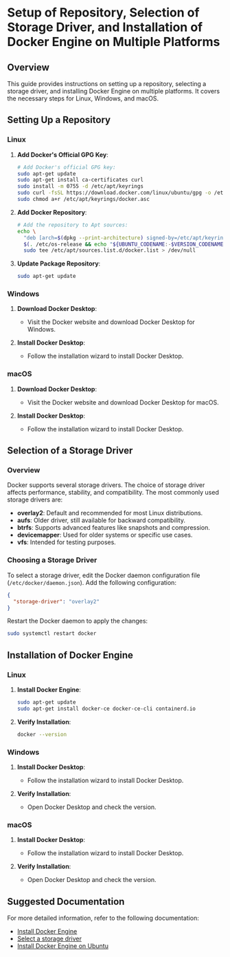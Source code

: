 
# Setup of Repository, Selection of Storage Driver, and Installation of Docker Engine on Multiple Platforms

## Overview

This guide provides instructions on setting up a repository, selecting a storage driver, and installing Docker Engine on multiple platforms. It covers the necessary steps for Linux, Windows, and macOS.

## Setting Up a Repository

### Linux

1. **Add Docker's Official GPG Key**:
    ```bash
    # Add Docker's official GPG key:
    sudo apt-get update
    sudo apt-get install ca-certificates curl
    sudo install -m 0755 -d /etc/apt/keyrings
    sudo curl -fsSL https://download.docker.com/linux/ubuntu/gpg -o /etc/apt/keyrings/docker.asc
    sudo chmod a+r /etc/apt/keyrings/docker.asc
    ```

2. **Add Docker Repository**:
    ```bash
    # Add the repository to Apt sources:
    echo \
      "deb [arch=$(dpkg --print-architecture) signed-by=/etc/apt/keyrings/docker.asc] https://download.docker.com/linux/ubuntu \
      $(. /etc/os-release && echo "${UBUNTU_CODENAME:-$VERSION_CODENAME}") stable" | \
      sudo tee /etc/apt/sources.list.d/docker.list > /dev/null
    ```

3. **Update Package Repository**:
    ```bash
    sudo apt-get update
    ```

### Windows

1. **Download Docker Desktop**:
    - Visit the Docker website and download Docker Desktop for Windows.

2. **Install Docker Desktop**:
    - Follow the installation wizard to install Docker Desktop.

### macOS

1. **Download Docker Desktop**:
    - Visit the Docker website and download Docker Desktop for macOS.

2. **Install Docker Desktop**:
    - Follow the installation wizard to install Docker Desktop.

## Selection of a Storage Driver

### Overview

Docker supports several storage drivers. The choice of storage driver affects performance, stability, and compatibility. The most commonly used storage drivers are:

- **overlay2**: Default and recommended for most Linux distributions.
- **aufs**: Older driver, still available for backward compatibility.
- **btrfs**: Supports advanced features like snapshots and compression.
- **devicemapper**: Used for older systems or specific use cases.
- **vfs**: Intended for testing purposes.

### Choosing a Storage Driver

To select a storage driver, edit the Docker daemon configuration file (`/etc/docker/daemon.json`). Add the following configuration:

```json
{
  "storage-driver": "overlay2"
}
```

Restart the Docker daemon to apply the changes:

```bash
sudo systemctl restart docker
```

## Installation of Docker Engine

### Linux

1. **Install Docker Engine**:
    ```bash
    sudo apt-get update
    sudo apt-get install docker-ce docker-ce-cli containerd.io
    ```

2. **Verify Installation**:
    ```bash
    docker --version
    ```

### Windows

1. **Install Docker Desktop**:
    - Follow the installation wizard to install Docker Desktop.

2. **Verify Installation**:
    - Open Docker Desktop and check the version.

### macOS

1. **Install Docker Desktop**:
    - Follow the installation wizard to install Docker Desktop.

2. **Verify Installation**:
    - Open Docker Desktop and check the version.

## Suggested Documentation

For more detailed information, refer to the following documentation:

- [Install Docker Engine](https://docs.docker.com/engine/install/)
- [Select a storage driver](https://docs.docker.com/engine/storage/drivers/select-storage-driver/)
- [Install Docker Engine on Ubuntu](https://docs.docker.com/engine/install/ubuntu/)
